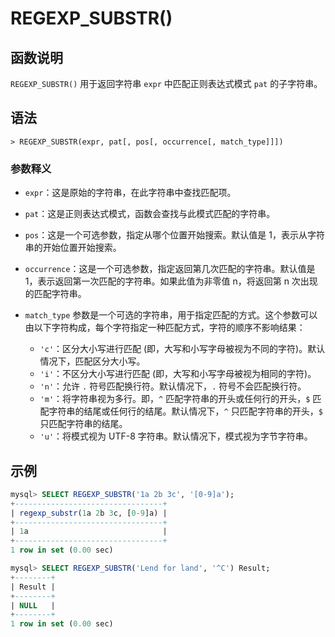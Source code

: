# **REGEXP_SUBSTR()**

## **函数说明**

`REGEXP_SUBSTR()` 用于返回字符串 `expr` 中匹配正则表达式模式 `pat` 的子字符串。

## **语法**

```
> REGEXP_SUBSTR(expr, pat[, pos[, occurrence[, match_type]]])
```

### 参数释义

- `expr`：这是原始的字符串，在此字符串中查找匹配项。

- `pat`：这是正则表达式模式，函数会查找与此模式匹配的字符串。

- `pos`：这是一个可选参数，指定从哪个位置开始搜索。默认值是 1，表示从字符串的开始位置开始搜索。

- `occurrence`：这是一个可选参数，指定返回第几次匹配的字符串。默认值是 1，表示返回第一次匹配的字符串。如果此值为非零值 n，将返回第 n 次出现的匹配字符串。

- `match_type` 参数是一个可选的字符串，用于指定匹配的方式。这个参数可以由以下字符构成，每个字符指定一种匹配方式，字符的顺序不影响结果：

  - `'c'`：区分大小写进行匹配 (即，大写和小写字母被视为不同的字符)。默认情况下，匹配区分大小写。
  - `'i'`：不区分大小写进行匹配 (即，大写和小写字母被视为相同的字符)。
  - `'n'`：允许 `.` 符号匹配换行符。默认情况下，`.` 符号不会匹配换行符。
  - `'m'`：将字符串视为多行。即，`^` 匹配字符串的开头或任何行的开头，`$` 匹配字符串的结尾或任何行的结尾。默认情况下，`^` 只匹配字符串的开头，`$` 只匹配字符串的结尾。
  - `'u'`：将模式视为 UTF-8 字符串。默认情况下，模式视为字节字符串。

## **示例**

```SQL
mysql> SELECT REGEXP_SUBSTR('1a 2b 3c', '[0-9]a');
+---------------------------------+
| regexp_substr(1a 2b 3c, [0-9]a) |
+---------------------------------+
| 1a                              |
+---------------------------------+
1 row in set (0.00 sec)

mysql> SELECT REGEXP_SUBSTR('Lend for land', '^C') Result;
+--------+
| Result |
+--------+
| NULL   |
+--------+
1 row in set (0.00 sec)
```
